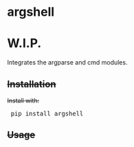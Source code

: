 # argshell

# **W.I.P.**
Integrates the argparse and cmd modules.

## ~~Installation~~

~~Install with:~~

~~<pre>
pip install argshell
</pre>~~



## ~~Usage~~

<pre>

</pre>
